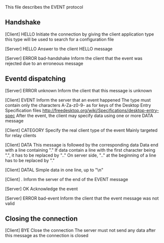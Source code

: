 This file describes the EVENT protocol



Handshake
---------------

[Client]
HELLO <type>
    Initiate the connection by giving
    the client application type
    this type will be used to search for
    a configuration file

[Server]
HELLO
    Answer to the client HELLO message

[Server]
ERROR bad-handshake
    Inform the client that the event was rejected
    due to an erroneous message


Eventd dispatching
------------------

[Server]
ERROR unknown
    Inform the client that this message is unknown

[Client]
EVENT <type>
    Inform the server that an event happened
    The type must contain only the characters
    A-Za-z0-9- as for keys of the
    Desktop Entry Specification files
    http://freedesktop.org/wiki/Specifications/desktop-entry-spec
    After the event, the client may specify data using
    one or more DATA message

[Client]
CATEGORY <type>
    Specify the real client type of the event
    Mainly targeted for relay clients

[Client]
DATA <name>
    This message is followed by the corresponding data
    Data end with a line containing "."
    If data contain a line with the first character being ".",
    it has to be replaced by ".."
    On server side, ".." at the beginning of a line
    has to be replaced by "."

[Client]
DATAL <name> <data>
    Simple data in one line, up to "\n"

[Client]
.
    Inform the server of the end of the
    EVENT message

[Server]
OK
    Acknowledge the event

[Server]
ERROR bad-event
    Inform the client that the event message was not valid


Closing the connection
----------------------

[Client]
BYE
    Close the connection
    The server must not send any data after this
    message as the connection is closed
